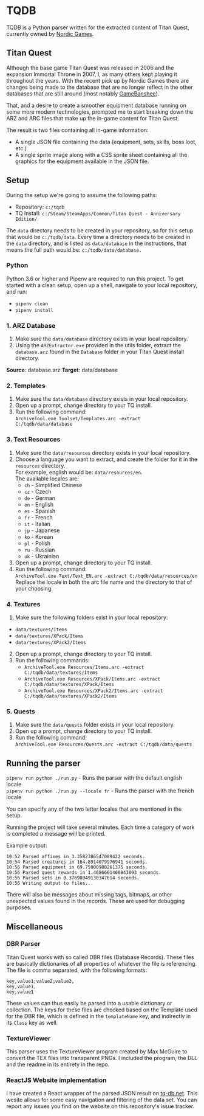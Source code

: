 # TQDB
TQDB is a Python parser written for the extracted content of Titan Quest, currently owned by [Nordic Games][ng].

## Titan Quest
Although the base game Titan Quest was released in 2006 and the expansion Immortal Throne in 2007, I, as many others kept playing it throughout the years. With the recent pick up by Nordic Games there are changes being made to the database that are no longer reflect in the other databases that are still around (most notably [GameBanshee][gb]).

That, and a desire to create a smoother equipment database running on some more modern technologies, prompted me to start breaking down the ARZ and ARC files that make up the in-game content for Titan Quest.

The result is two files containing all in-game information:
  - A single JSON file containing the data (equipment, sets, skills, boss loot, etc.)
  - A single sprite image along with a CSS sprite sheet containing all the graphics for the equipment available in the JSON file.

## Setup
During the setup we're going to assume the following paths:
- Repository: `c:/tqdb`
- TQ Install: `c:/Steam/SteamApps/Common/Titan Quest - Anniversary Edition/`

The `data` directory needs to be created in your repository, so for this setup that would be `c:/tqdb/data`. Every time a directory needs to be created in the `data` directory, and is listed as `data/database` in the instructions, that means the full path would be: `c:/tqdb/data/database.`

### Python
Python 3.6 or higher and Pipenv are required to run this project. To get started with a clean setup, open up a shell, navigate to your local repository, and run:  
- `pipenv clean`
- `pipenv install`

### 1. ARZ Database

1. Make sure the `data/database` directory exists in your local repository.
2. Using the `ARZExtractor.exe` provided in the utils folder, extract the `database.arz` found in the `Database` folder in your Titan Quest install directory.

 **Source**: database.arz
 **Target**: data/database

### 2. Templates

1. Make sure the `data/database` directory exists in your local repository.
2. Open up a prompt, change directory to your TQ install.
3. Run the following command:  
`ArchiveTool.exe Toolset/Templates.arc -extract C:/tqdb/data/database`

### 3. Text Resources

1. Make sure the `data/resources` directory exists in your local repository.
2. Choose a language you want to extract, and create the folder for it in the `resources` directory.  
For example, english would be: `data/resources/en`.  
The available locales are:
    - `ch` - Simplified Chinese
    - `cz` - Czech
    - `de` - German
    - `en` - English
    - `es` - Spanish
    - `fr` - French
    - `it` - Italian
    - `jp` - Japanese
    - `ko` - Korean
    - `pl` - Polish
    - `ru` - Russian
    - `uk` - Ukrainian
3. Open up a prompt, change directory to your TQ install.
4. Run the following command:  
`ArchiveTool.exe Text/Text_EN.arc -extract C:/tqdb/data/resources/en`  
Replace the locale in both the arc file name and the directory to that of your choosing.

### 4. Textures

1. Make sure the following folders exist in your local repository:
  - `data/textures/Items`
  - `data/textures/XPack/Items`
  - `data/textures/XPack2/Items`
2. Open up a prompt, change directory to your TQ install.
3. Run the following commands:
    - `ArchiveTool.exe Resources/Items.arc -extract C:/tqdb/data/textures/Items`
    - `ArchiveTool.exe Resources/XPack/Items.arc -extract C:/tqdb/data/textures/XPack/Items`
    - `ArchiveTool.exe Resources/XPack2/Items.arc -extract C:/tqdb/data/textures/XPack2/Items`

### 5. Quests

1. Make sure the `data/quests` folder exists in your local repository.
2. Open up a prompt, change directory to your TQ install.
3. Run the following command:  
`ArchiveTool.exe Resources/Quests.arc -extract C:/tqdb/data/quests`

## Running the parser
`pipenv run python ./run.py` - Runs the parser with the default english locale  
`pipenv run python ./run.py --locale fr` - Runs the parser with the french locale

You can specify any of the two letter locales that are mentioned in the setup.

Running the project will take several minutes. Each time a category of work is completed a message will be printed.

Example output:
```
10:52 Parsed affixes in 3.3582386547089422 seconds.
10:54 Parsed creatures in 164.8914079976941 seconds.
10:56 Parsed equipment in 69.75900988261375 seconds.
10:56 Parsed quest rewards in 1.4686661400843093 seconds.
10:56 Parsed sets in 0.37698949130347614 seconds.
10:56 Writing output to files...
```

There will also be messages about missing tags, bitmaps, or other unexpected values found in the records. These are used for debugging purposes.

## Miscellaneous

### DBR Parser
Titan Quest works with so called DBR files (Database Records). These files are basically dictionaries of all properties of whatever the file is referencing. The file is comma separated, with the following formats:

```
key,value1;value2;value3,  
key,value1,  
key,value1  
```

These values can thus easily be parsed into a usable dictionary or collection. The keys for these files are checked based on the Template used for the DBR file, which is defined in the `templateName` key, and indirectly in its `Class` key as well.

### TextureViewer
This parser uses the TextureViewer program created by Max McGuire to convert the TEX files into transparent PNGs. I included the program, the DLL and the readme in its entirety in the repo.

### ReactJS Website implementation
I have created a React wrapper of the parsed JSON result on [tq-db.net][tqdb]. This wesite allows for some easy navigation and filtering of the data set. You can report any issues you find on the website on this repository's issue tracker.

[ng]: <https://www.nordicgames.at/index.php/product/titan_quest_gold_edition>
[gb]: <https://www.gamebanshee.com/titanquest/>
[tqdb]: <https://www.tq-db.net>
